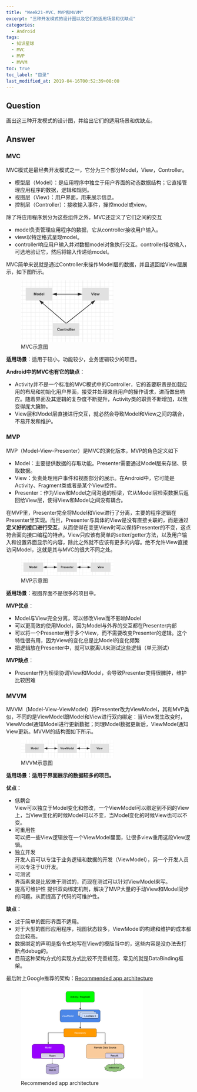 ```yaml
---
title: "Week21-MVC、MVP和MVVM"
excerpt: "三种开发模式的设计图以及它们的适用场景和优缺点"
categories:
  - Android
tags:
  - 知识星球
  - MVC
  - MVP
  - MVVM
toc: true
toc_label: "目录"
last_modified_at: 2019-04-16T00:52:39+08:00
---
```


## Question

画出这三种开发模式的设计图，并给出它们的适用场景和优缺点。

## Answer

### MVC

MVC模式是最经典开发模式之一，它分为三个部分Model，View，Controller。

- 模型层（Model）：是应用程序中独立于用户界面的动态数据结构；它直接管理应用程序的数据，逻辑和规则。
- 视图层（View）：用户界面，用来展示信息。
- 控制层（Controller）：接收输入事件，操控model或view。

除了将应用程序划分为这些组件之外，MVC还定义了它们之间的交互

- model负责管理应用程序的数据，它从controller接收用户输入。
- view以特定格式呈现model。
- controller响应用户输入并对数据model对象执行交互。controller接收输入，可选地验证它，然后将输入传递给model。

MVC简单来说就是通过Controller来操作Model层的数据，并且返回给View层展示，如下图所示。

<figure style="width: 50%" class="align-center">
    <img src="/assets/images/android/mvc.png">
    <figcaption>MVC示意图</figcaption>
</figure>

**适用场景**：适用于较小，功能较少，业务逻辑较少的项目。

**Android中的MVC也有它的缺点**：

- Activity并不是一个标准的MVC模式中的Controller，它的首要职责是加载应用的布局和初始化用户界面，接受并处理来自用户的操作请求，进而做出响应。随着界面及其逻辑的复杂度不断提升，Activity类的职责不断增加，以致变得庞大臃肿。
- View层和Model层直接进行交互，就必然会导致Model和View之间的耦合，不易开发和维护。

### MVP

MVP（Model-View-Presenter）是MVC的演化版本，MVP的角色定义如下

- Model：主要提供数据的存取功能。Presenter需要通过Model层来存储、获取数据。  
- View：负责处理用户事件和视图部分的展示。在Android中，它可能是Activity、Fragment类或者是某个View控件。  
- Presenter：作为View和Model之间沟通的桥梁，它从Model层检索数据后返回给View层，使得View和Model之间没有耦合。  

在MVP里，Presenter完全将Model和View进行了分离，主要的程序逻辑在Presenter里实现。而且，Presenter与具体的View是没有直接关联的，而是通过**定义好的接口进行交互**，从而使得在变更View时可以保持Presenter的不变，这点符合面向接口编程的特点。View只应该有简单的setter/getter方法，以及用户输入和设置界面显示的内容，除此之外就不应该有更多的内容。绝不允许View直接访问Model，这就是其与MVC的很大不同之处。

<figure style="width: 50%" class="align-center">
    <img src="/assets/images/android/mvp.png">
    <figcaption>MVP示意图</figcaption>
</figure>

**适用场景**：视图界面不是很多的项目中。

**MVP优点**：

- Model与View完全分离，可以修改View而不影响Model
- 可以更高效的使用Model，因为Model与外界的交互都在Presenter内部
- 可以将一个Presenter用于多个View，而不需要改变Presenter的逻辑。这个特性很有用，因为View的变化总是比Model的变化频繁
- 把逻辑放在Presenter中，就可以脱离UI来测试这些逻辑（单元测试）

**MVP缺点**：

- Presenter作为桥梁协调View和Model，会导致Presenter变得很臃肿，维护比较困难

### MVVM

MVVM（Model-View-ViewModel）将Presenter改为ViewModel，其和MVP类似，不同的是ViewModel跟Model和View进行双向绑定：当View发生改变时，ViewModel通知Model进行更新数据；同理Model数据更新后，ViewModel通知View更新。MVVM的结构图如下所示。

<figure style="width: 50%" class="align-center">
    <img src="/assets/images/android/mvvm.png">
    <figcaption>MVVM示意图</figcaption>
</figure>

**适用场景：适用于界面展示的数据较多的项目。**

**优点**：

- 低耦合  
  View可以独立于Model变化和修改，一个ViewModel可以绑定到不同的View上，当View变化的时候Model可以不变，当Model变化的时候View也可以不变。
- 可重用性  
  可以把一些View逻辑放在一个ViewModel里面，让很多view重用这段View逻辑。
- 独立开发  
  开发人员可以专注于业务逻辑和数据的开发（ViewModel），另一个开发人员可以专注于UI开发。
- 可测试  
  界面素来是比较难于测试的，而现在测试可以针对ViewModel来写。
- 提高可维护性
  提供双向绑定机制，解决了MVP大量的手动View和Model同步的问题。从而提高了代码的可维护性。

**缺点**：

- 过于简单的图形界面不适用。
- 对于大型的图形应用程序，视图状态较多，ViewModel的构建和维护的成本都会比较高。
- 数据绑定的声明是指令式地写在View的模版当中的，这些内容是没办法去打断点debug的。
- 目前这种架构方式的实现方式比较不完善规范，常见的就是DataBinding框架。

最后附上Google推荐的架构：[Recommended app architecture](https://developer.android.com/jetpack/docs/guide#recommended-app-arch)

<figure style="width: 66%" class="align-center">
    <img src="/assets/images/android/final-architecture.png">
    <figcaption>Recommended app architecture</figcaption>
</figure>